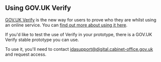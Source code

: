 ## Using GOV.UK Verify

[GOV.UK Verify](https://www.gov.uk/government/publications/introducing-govuk-verify/introducing-govuk-verify) is the new way for users to prove who they are whilst using an online service. You can [find out more about using it here](https://govuk-verify.cloudapps.digital).

If you'd like to test the use of Verify in your prototype, there is a GOV.UK Verify stable prototype you can use.

To use it, you'll need to contact idasupport@digital.cabinet-office.gov.uk and request access.
